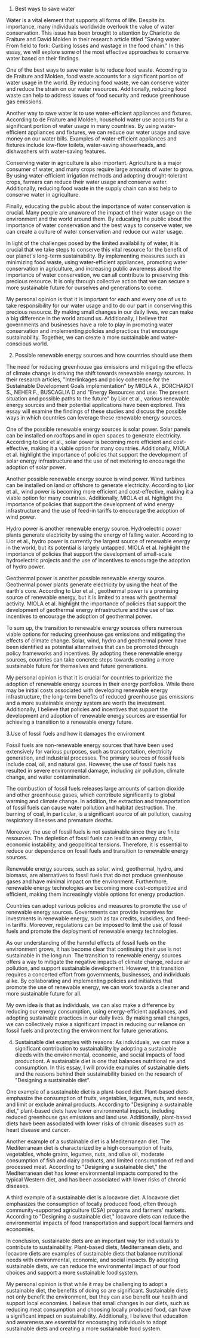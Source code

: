1. Best ways to save water

Water is a vital element that supports all forms of life. Despite its importance, many individuals worldwide overlook the value of water conservation. This issue has been brought to attention by Charlotte de Fraiture and David Molden in their research article titled "Saving water: From field to fork: Curbing losses and wastage in the food chain." In this essay, we will explore some of the most effective approaches to conserve water based on their findings.

One of the best ways to save water is to reduce food waste. According to de Fraiture and Molden, food waste accounts for a significant portion of water usage in the world. By reducing food waste, we can conserve water and reduce the strain on our water resources. Additionally, reducing food waste can help to address issues of food security and reduce greenhouse gas emissions.

Another way to save water is to use water-efficient appliances and fixtures. According to de Fraiture and Molden, household water use accounts for a significant portion of water usage in many countries. By using water-efficient appliances and fixtures, we can reduce our water usage and save money on our water bills. Examples of water-efficient appliances and fixtures include low-flow toilets, water-saving showerheads, and dishwashers with water-saving features.

Conserving water in agriculture is also important. Agriculture is a major consumer of water, and many crops require large amounts of water to grow. By using water-efficient irrigation methods and adopting drought-tolerant crops, farmers can reduce their water usage and conserve water. Additionally, reducing food waste in the supply chain can also help to conserve water in agriculture.

Finally, educating the public about the importance of water conservation is crucial. Many people are unaware of the impact of their water usage on the environment and the world around them. By educating the public about the importance of water conservation and the best ways to conserve water, we can create a culture of water conservation and reduce our water usage.

In light of the challenges posed by the limited availability of water, it is crucial that we take steps to conserve this vital resource for the benefit of our planet's long-term sustainability. By implementing measures such as minimizing food waste, using water-efficient appliances, promoting water conservation in agriculture, and increasing public awareness about the importance of water conservation, we can all contribute to preserving this precious resource. It is only through collective action that we can secure a more sustainable future for ourselves and generations to come.

My personal opinion is that it is important for each and every one of us to take responsibility for our water usage and to do our part in conserving this precious resource. By making small changes in our daily lives, we can make a big difference in the world around us. Additionally, I believe that governments and businesses have a role to play in promoting water conservation and implementing policies and practices that encourage sustainability. Together, we can create a more sustainable and water-conscious world.

2. Possible renewable energy sources and how countries should use
them

The need for reducing greenhouse gas emissions and mitigating the effects of climate change is driving the shift towards renewable energy sources. In their research articles, "Interlinkages and policy coherence for the Sustainable Development Goals implementation" by MIOLA A., BORCHARDT S., NEHER F., BUSCAGLIA D and "Energy Resources and use: The present situation and possible paths to the future" by Lior et al., various renewable energy sources and their potential applications have been explored. This essay will examine the findings of these studies and discuss the possible ways in which countries can leverage these renewable energy sources.

One of the possible renewable energy sources is solar power. Solar panels can be installed on rooftops and in open spaces to generate electricity. According to Lior et al., solar power is becoming more efficient and cost-effective, making it a viable option for many countries. Additionally, MIOLA et al. highlight the importance of policies that support the development of solar energy infrastructure and the use of net metering to encourage the adoption of solar power.

Another possible renewable energy source is wind power. Wind turbines can be installed on land or offshore to generate electricity. According to Lior et al., wind power is becoming more efficient and cost-effective, making it a viable option for many countries. Additionally, MIOLA et al. highlight the importance of policies that support the development of wind energy infrastructure and the use of feed-in tariffs to encourage the adoption of wind power.

Hydro power is another renewable energy source. Hydroelectric power plants generate electricity by using the energy of falling water. According to Lior et al., hydro power is currently the largest source of renewable energy in the world, but its potential is largely untapped. MIOLA et al. highlight the importance of policies that support the development of small-scale hydroelectric projects and the use of incentives to encourage the adoption of hydro power.

Geothermal power is another possible renewable energy source. Geothermal power plants generate electricity by using the heat of the earth's core. According to Lior et al., geothermal power is a promising source of renewable energy, but it is limited to areas with geothermal activity. MIOLA et al. highlight the importance of policies that support the development of geothermal energy infrastructure and the use of tax incentives to encourage the adoption of geothermal power.

To sum up, the transition to renewable energy sources offers numerous viable options for reducing greenhouse gas emissions and mitigating the effects of climate change. Solar, wind, hydro and geothermal power have been identified as potential alternatives that can be promoted through policy frameworks and incentives. By adopting these renewable energy sources, countries can take concrete steps towards creating a more sustainable future for themselves and future generations.

My personal opinion is that it is crucial for countries to prioritize the adoption of renewable energy sources in their energy portfolios. While there may be initial costs associated with developing renewable energy infrastructure, the long-term benefits of reduced greenhouse gas emissions and a more sustainable energy system are worth the investment. Additionally, I believe that policies and incentives that support the development and adoption of renewable energy sources are essential for achieving a transition to a renewable energy future.

3.Use of fossil fuels and how it damages the enviroment

Fossil fuels are non-renewable energy sources that have been used extensively for various purposes, such as transportation, electricity generation, and industrial processes. The primary sources of fossil fuels include coal, oil, and natural gas. However, the use of fossil fuels has resulted in severe environmental damage, including air pollution, climate change, and water contamination.

The combustion of fossil fuels releases large amounts of carbon dioxide and other greenhouse gases, which contribute significantly to global warming and climate change. In addition, the extraction and transportation of fossil fuels can cause water pollution and habitat destruction. The burning of coal, in particular, is a significant source of air pollution, causing respiratory illnesses and premature deaths.

Moreover, the use of fossil fuels is not sustainable since they are finite resources. The depletion of fossil fuels can lead to an energy crisis, economic instability, and geopolitical tensions. Therefore, it is essential to reduce our dependence on fossil fuels and transition to renewable energy sources.

Renewable energy sources, such as solar, wind, geothermal, hydro, and biomass, are alternatives to fossil fuels that do not produce greenhouse gases and have minimal impact on the environment. Furthermore, renewable energy technologies are becoming more cost-competitive and efficient, making them increasingly viable options for energy production.

Countries can adopt various policies and measures to promote the use of renewable energy sources. Governments can provide incentives for investments in renewable energy, such as tax credits, subsidies, and feed-in tariffs. Moreover, regulations can be imposed to limit the use of fossil fuels and promote the deployment of renewable energy technologies.

As our understanding of the harmful effects of fossil fuels on the environment grows, it has become clear that continuing their use is not sustainable in the long run. The transition to renewable energy sources offers a way to mitigate the negative impacts of climate change, reduce air pollution, and support sustainable development. However, this transition requires a concerted effort from governments, businesses, and individuals alike. By collaborating and implementing policies and initiatives that promote the use of renewable energy, we can work towards a cleaner and more sustainable future for all.

My own idea is that as individuals, we can also make a difference by reducing our energy consumption, using energy-efficient appliances, and adopting sustainable practices in our daily lives. By making small changes, we can collectively make a significant impact in reducing our reliance on fossil fuels and protecting the environment for future generations.

4. Sustainable diet examples with reasons:
As individuals, we can make a significant contribution to sustainability by adopting a sustainable dieeds with the environmental, economic, and social impacts of food productiont. A sustainable diet is one that balances nutritional ne and consumption. In this essay, I will provide examples of sustainable diets and the reasons behind their sustainability based on the research of "Designing a sustainable diet".

One example of a sustainable diet is a plant-based diet. Plant-based diets emphasize the consumption of fruits, vegetables, legumes, nuts, and seeds, and limit or exclude animal products. According to "Designing a sustainable diet," plant-based diets have lower environmental impacts, including reduced greenhouse gas emissions and land use. Additionally, plant-based diets have been associated with lower risks of chronic diseases such as heart disease and cancer.

Another example of a sustainable diet is a Mediterranean diet. The Mediterranean diet is characterized by a high consumption of fruits, vegetables, whole grains, legumes, nuts, and olive oil, moderate consumption of fish and dairy products, and limited consumption of red and processed meat. According to "Designing a sustainable diet," the Mediterranean diet has lower environmental impacts compared to the typical Western diet, and has been associated with lower risks of chronic diseases.

A third example of a sustainable diet is a locavore diet. A locavore diet emphasizes the consumption of locally produced food, often through community-supported agriculture (CSA) programs and farmers' markets. According to "Designing a sustainable diet," locavore diets can reduce the environmental impacts of food transportation and support local farmers and economies.

In conclusion, sustainable diets are an important way for individuals to contribute to sustainability. Plant-based diets, Mediterranean diets, and locavore diets are examples of sustainable diets that balance nutritional needs with environmental, economic, and social impacts. By adopting sustainable diets, we can reduce the environmental impact of our food choices and support a more sustainable food system.

My personal opinion is that while it may be challenging to adopt a sustainable diet, the benefits of doing so are significant. Sustainable diets not only benefit the environment, but they can also benefit our health and support local economies. I believe that small changes in our diets, such as reducing meat consumption and choosing locally produced food, can have a significant impact on sustainability. Additionally, I believe that education and awareness are essential for encouraging individuals to adopt sustainable diets and creating a more sustainable food system.